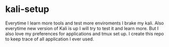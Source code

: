 # kali-setup

Everytime I learn more tools and test more enviroments I brake my kali. Also everytime new version of Kali is up I will try to test it and learn more. But I also love my preferences for applications and tmux set up. I create this repo to keep trace of all application I ever used.

